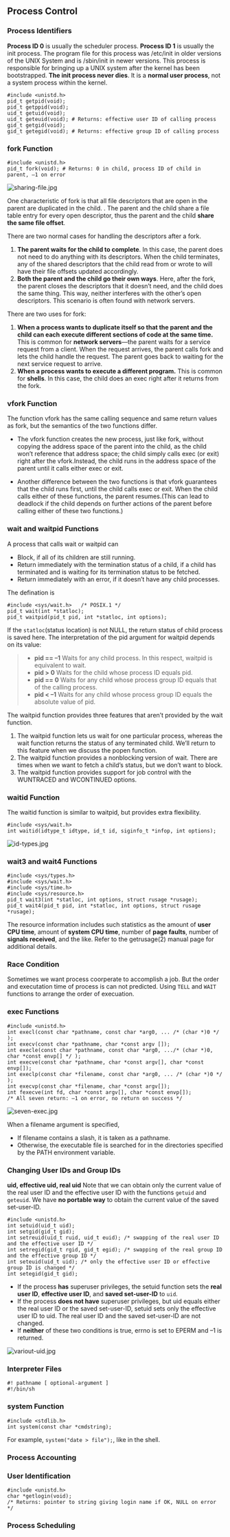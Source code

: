 ## Process Control ##

### Process Identifiers ###
**Process ID 0** is usually the scheduler process.
**Process ID 1** is usually the init process. The program file for this process was /etc/init in older versions of the UNIX System and is /sbin/init in newer versions. This process is responsible for bringing up a UNIX system after the kernel has been bootstrapped. **The init process never dies**. It is a **normal user process**, not a system process within the kernel.

	#include <unistd.h>
	pid_t getpid(void); 
	pid_t getppid(void);
	uid_t getuid(void);
	uid_t geteuid(void); # Returns: effective user ID of calling process
	gid_t getgid(void);
	gid_t getegid(void); # Returns: effective group ID of calling process

### fork Function ###
	#include <unistd.h>
	pid_t fork(void); # Returns: 0 in child, process ID of child in parent, –1 on error

![sharing-file.jpg](./images/sharing-file.jpg)

One characteristic of fork is that all file descriptors that are open in the parent are duplicated in the child. . The parent and the child share a file table entry for every open descriptor, thus the parent and the child **share the same file offset**. 

There are two normal cases for handling the descriptors after a fork.

1. **The parent waits for the child to complete**. In this case, the parent does not need to do anything with its descriptors. When the child terminates, any of the shared descriptors that the child read from or wrote to will have their file offsets updated accordingly.
2. **Both the parent and the child go their own ways**. Here, after the fork, the parent closes the descriptors that it doesn’t need, and the child does the same thing. This way, neither interferes with the other’s open descriptors. This scenario is often found with network servers.

There are two uses for fork:

1. **When a process wants to duplicate itself so that the parent and the child can each execute different sections of code at the same time.** This is common for **network servers**—the parent waits for a service request from a client. When the request arrives, the parent calls fork and lets the child handle the request. The parent goes back to waiting for the next service request to arrive.
2. **When a process wants to execute a different program.** This is common for **shells**. In this case, the child does an exec right after it returns from the fork.

### vfork Function ###
The function vfork has the same calling sequence and same return values as fork, but the semantics of the two functions differ.

* The vfork function creates the new process, just like fork, without copying the address space of the parent into the child, as the child won’t reference that address space; the child simply calls exec (or exit) right after the vfork.Instead, the child runs in the address space of the parent until it calls either exec or exit.

* Another difference between the two functions is that vfork guarantees that the child runs first, until the child calls exec or exit. When the child calls either of these functions, the parent resumes.(This can lead to deadlock if the child depends on further actions of the parent before calling either of these two functions.)

### wait and waitpid Functions ###

A process that calls wait or waitpid can

* Block, if all of its children are still running.
* Return immediately with the termination status of a child, if a child has terminated and is waiting for its termination status to be fetched.
* Return immediately with an error, if it doesn’t have any child processes.

The defination is
  
	#include <sys/wait.h>	/* POSIX.1 */
	pid_t wait(int *statloc);
	pid_t waitpid(pid_t pid, int *statloc, int options);

If the `statloc`(status location) is not NULL, the return status of child process is saved here.
The interpretation of the pid argument for waitpid depends on its value:
>* **pid == –1** Waits for any child process. In this respect, waitpid is equivalent to wait.
>* **pid > 0** Waits for the child whose process ID equals pid.
>* **pid == 0** Waits for any child whose process group ID equals that of the calling process.
>* **pid < –1** Waits for any child whose process group ID equals the absolute value of pid.

The waitpid function provides three features that aren’t provided by the wait function.

1. The waitpid function lets us wait for one particular process, whereas the wait function returns the status of any terminated child. We’ll return to this feature when we discuss the popen function.
2. The waitpid function provides a nonblocking version of wait. There are times when we want to fetch a child’s status, but we don’t want to block.
3. The waitpid function provides support for job control with the WUNTRACED and WCONTINUED options.

### waitid Function ###
The waitid function is similar to waitpid, but provides extra flexibility.

	#include <sys/wait.h>
	int waitid(idtype_t idtype, id_t id, siginfo_t *infop, int options);

![id-types.jpg](./images/id-types.jpg)

### wait3 and wait4 Functions ###
    #include <sys/types.h>
    #include <sys/wait.h>
    #include <sys/time.h>
    #include <sys/resource.h> 
    pid_t wait3(int *statloc, int options, struct rusage *rusage);
	pid_t wait4(pid_t pid, int *statloc, int options, struct rusage *rusage);

The resource information includes such statistics as the amount of **user CPU time**, amount of **system CPU time**, number of **page faults**, number of **signals received**, and the like. Refer to the getrusage(2) manual page for additional details. 

### Race Condition ###
Sometimes we want process coorperate to accomplish a job. But the order and executation time of process is can not predicted. Using `TELL` and `WAIT` functions to arrange the order of execuation.

### exec Functions ###

	#include <unistd.h>
    int execl(const char *pathname, const char *arg0, ... /* (char *)0 */ );
    int execv(const char *pathname, char *const argv []);
    int execle(const char *pathname, const char *arg0, .../* (char *)0, char *const envp[] */ );
    int execve(const char *pathname, char *const argv[], char *const envp[]);
    int execlp(const char *filename, const char *arg0, ... /* (char *)0 */ );
    int execvp(const char *filename, char *const argv[]);
    int fexecve(int fd, char *const argv[], char *const envp[]);
    /* All seven return: –1 on error, no return on success */

![seven-exec.jpg](images/seven-exec.jpg)

When a filename argument is specified,

* If filename contains a slash, it is taken as a pathname.
* Otherwise, the executable file is searched for in the directories specified by the PATH environment variable.

### Changing User IDs and Group IDs ###
**uid, effective uid, real uid** 
Note that we can obtain only the current value of the real user ID and the effective user ID with the functions `getuid` and `geteuid`. We have **no portable way** to obtain the current value of the saved set-user-ID.

	#include <unistd.h>
	int setuid(uid_t uid);
	int setgid(gid_t gid);
	int setreuid(uid_t ruid, uid_t euid); /* swapping of the real user ID and the effective user ID */
	int setregid(gid_t rgid, gid_t egid); /* swapping of the real group ID and the effective group ID */
	int seteuid(uid_t uid); /* only the effective user ID or effective group ID is changed */
	int setegid(gid_t gid);

* If the process **has** superuser privileges, the setuid function sets the **real user ID**, **effective user ID**, and **saved set-user-ID** to `uid`.
* If the process **does not have** superuser privileges, but uid equals either the real user ID or the saved set-user-ID, setuid sets only the effective user ID to uid. The real user ID and the saved set-user-ID are not changed.
* If **neither** of these two conditions is true, errno is set to EPERM and –1 is returned.

![variout-uid.jpg](./images/variout-uid.jpg)

### Interpreter Files ###
	#! pathname [ optional-argument ]
	#!/bin/sh

### system Function ###
	#include <stdlib.h>
	int system(const char *cmdstring);

For example, `system("date > file");`, like in the shell.

###  Process Accounting ###

### User Identification ###
	#include <unistd.h>
	char *getlogin(void);
	/* Returns: pointer to string giving login name if OK, NULL on error */
### Process Scheduling ###